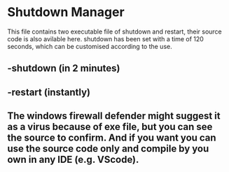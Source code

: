 # Shutdown Manager

This file contains two executable file of shutdown and restart, their source code is also avilable here. shutdown has been set with a time of 120 seconds, which can be customised according to the use. 
## -shutdown (in 2 minutes)
## -restart (instantly)

## The windows firewall defender might suggest it as a virus because of exe file, but you can see the source to confirm. And if you want you can use the source code only and compile by you own in any IDE (e.g. VScode).